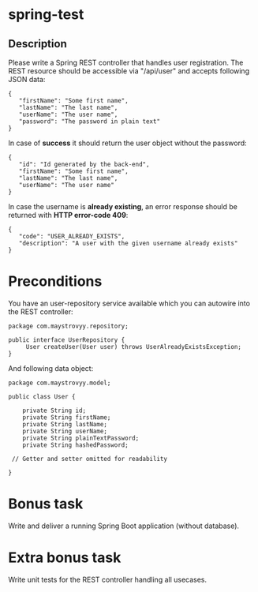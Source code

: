 # spring-test

## Description

Please write a Spring REST controller that handles user registration. 
The REST resource should be accessible via "/api/user" and accepts following JSON data:

```
{
   "firstName": "Some first name",
   "lastName": "The last name",
   "userName": "The user name",
   "password": "The password in plain text"
}
```

In case of <strong>success</strong> it should return the user object without the password:

```
{
   "id": "Id generated by the back-end",
   "firstName": "Some first name",
   "lastName": "The last name",
   "userName": "The user name"
}
```

In case the username is <strong>already existing</strong>, an error response should be returned with <strong>HTTP error-code 409</strong>:

```
{
   "code": "USER_ALREADY_EXISTS",
   "description": "A user with the given username already exists"
}
```

# Preconditions

You have an user-repository service available which you can autowire into the REST controller:

```
package com.maystrovyy.repository;

public interface UserRepository {
     User createUser(User user) throws UserAlreadyExistsException;
}
```

And following data object:

```
package com.maystrovyy.model;

public class User {

    private String id;
    private String firstName;
    private String lastName;
    private String userName;
    private String plainTextPassword;
    private String hashedPassword;

 // Getter and setter omitted for readability

}
```

# Bonus task
Write and deliver a running Spring Boot application (without database).

# Extra bonus task
Write unit tests for the REST controller handling all usecases.
